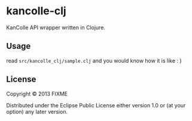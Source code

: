 # kancolle-clj

KanColle API wrapper written in Clojure.

## Usage

read ``src/kancolle_clj/sample.clj`` and you would know how it is like : )

## License

Copyright © 2013 FIXME

Distributed under the Eclipse Public License either version 1.0 or (at
your option) any later version.
